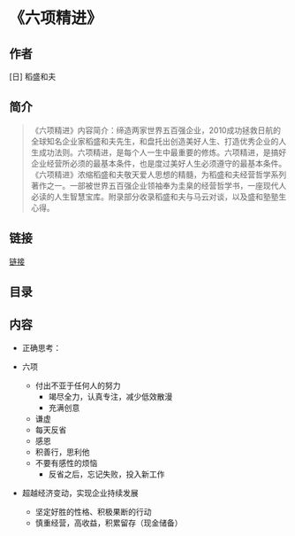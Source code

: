 《六项精进》
=======================

## 作者
   [日] 稻盛和夫  
  
## 简介
> 《六项精进》内容简介：缔造两家世界五百强企业，2010成功拯救日航的全球知名企业家稻盛和夫先生，和盘托出创造美好人生、打造优秀企业的人生成功法则。六项精进，是每个人一生中最重要的修炼。六项精进，是搞好企业经营所必须的最基本条件，也是度过美好人生必须遵守的最基本条件。
《六项精进》浓缩稻盛和夫敬天爱人思想的精髓，为稻盛和夫经营哲学系列著作之一。一部被世界五百强企业领袖奉为圭臬的经营哲学书，一座现代人必读的人生智慧宝库。附录部分收录稻盛和夫与马云对谈，以及盛和塾塾生心得。


## 链接
[链接](https://book.douban.com/subject/6437896/)

## 目录

## 内容
* 正确思考：
* 六项
  - 付出不亚于任何人的努力
    - 竭尽全力，认真专注，减少低效散漫
    - 充满创意
  - 谦虚
  - 每天反省
  - 感恩
  - 积善行，思利他
  - 不要有感性的烦恼 
    - 反省之后，忘记失败，投入新工作
    
* 超越经济变动，实现企业持续发展
  - 坚定好胜的性格、积极果断的行动
  - 慎重经营，高收益，积累留存（现金储备）

